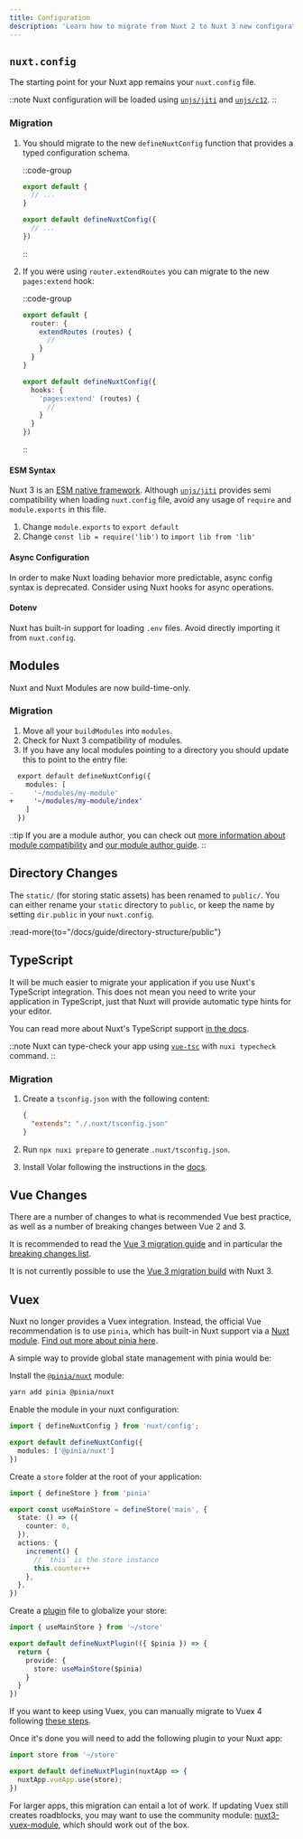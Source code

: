 ```yaml
---
title: Configuration
description: 'Learn how to migrate from Nuxt 2 to Nuxt 3 new configuration.'
---
```


## `nuxt.config`

The starting point for your Nuxt app remains your `nuxt.config` file.

::note
Nuxt configuration will be loaded using [`unjs/jiti`](https://github.com/unjs/jiti) and [`unjs/c12`](https://github.com/unjs/c12).
::

### Migration

1. You should migrate to the new `defineNuxtConfig` function that provides a typed configuration schema.

   ::code-group

   ```ts [Nuxt 2]
   export default {
     // ...
   }
   ```

   ```ts [Nuxt 3]
   export default defineNuxtConfig({
     // ...
   })
   ```

   ::

1. If you were using `router.extendRoutes` you can migrate to the new `pages:extend` hook:

   ::code-group

   ```ts [Nuxt 2]
   export default {
     router: {
       extendRoutes (routes) {
         //
       }
     }
   }
   ```

   ```ts [Nuxt 3]
   export default defineNuxtConfig({
     hooks: {
       'pages:extend' (routes) {
         //
       }
     }
   })
   ```

   ::

#### ESM Syntax

Nuxt 3 is an [ESM native framework](/docs/guide/concepts/esm). Although [`unjs/jiti`](https://github.com/unjs/jiti) provides semi compatibility when loading `nuxt.config` file, avoid any usage of `require` and `module.exports` in this file.

1. Change `module.exports` to `export default`
1. Change `const lib = require('lib')` to `import lib from 'lib'`

#### Async Configuration

In order to make Nuxt loading behavior more predictable, async config syntax is deprecated. Consider using Nuxt hooks for async operations.

#### Dotenv

Nuxt has built-in support for loading `.env` files. Avoid directly importing it from `nuxt.config`.

## Modules

Nuxt and Nuxt Modules are now build-time-only.

### Migration

1. Move all your `buildModules` into `modules`.
2. Check for Nuxt 3 compatibility of modules.
3. If you have any local modules pointing to a directory you should update this to point to the entry file:

```diff
  export default defineNuxtConfig({
    modules: [
-     '~/modules/my-module'
+     '~/modules/my-module/index'
    ]
  })
```

::tip
If you are a module author, you can check out [more information about module compatibility](/docs/migration/module-authors) and [our module author guide](/docs/guide/going-further/modules).
::

## Directory Changes

The `static/` (for storing static assets) has been renamed to `public/`. You can either rename your `static` directory to `public`, or keep the name by setting `dir.public` in your `nuxt.config`.

:read-more{to="/docs/guide/directory-structure/public"}

## TypeScript

It will be much easier to migrate your application if you use Nuxt's TypeScript integration. This does not mean you need to write your application in TypeScript, just that Nuxt will provide automatic type hints for your editor.

You can read more about Nuxt's TypeScript support [in the docs](/docs/guide/concepts/typescript).

::note
Nuxt can type-check your app using [`vue-tsc`](https://github.com/vuejs/language-tools/tree/master/packages/tsc) with `nuxi typecheck` command.
::

### Migration

1. Create a `tsconfig.json` with the following content:

   ```json
   {
     "extends": "./.nuxt/tsconfig.json"
   }
   ```

1. Run `npx nuxi prepare` to generate `.nuxt/tsconfig.json`.
1. Install Volar following the instructions in the [docs](/docs/getting-started/introduction#prerequisites).

## Vue Changes

There are a number of changes to what is recommended Vue best practice, as well as a number of breaking changes between Vue 2 and 3.

It is recommended to read the [Vue 3 migration guide](https://v3-migration.vuejs.org) and in particular the [breaking changes list](https://v3-migration.vuejs.org/breaking-changes).

It is not currently possible to use the [Vue 3 migration build](https://v3-migration.vuejs.org/migration-build.html) with Nuxt 3.

## Vuex

Nuxt no longer provides a Vuex integration. Instead, the official Vue recommendation is to use `pinia`, which has built-in Nuxt support via a [Nuxt module](https://pinia.vuejs.org/ssr/nuxt.html). [Find out more about pinia here](https://pinia.vuejs.org).

A simple way to provide global state management with pinia would be:

Install the [`@pinia/nuxt`](/modules/pinia) module:

```bash [Terminal]
yarn add pinia @pinia/nuxt
```

Enable the module in your nuxt configuration:

```ts [nuxt.config.ts]
import { defineNuxtConfig } from 'nuxt/config';

export default defineNuxtConfig({
  modules: ['@pinia/nuxt']
})
```

Create a `store` folder at the root of your application:

```ts [store/index.ts]
import { defineStore } from 'pinia'

export const useMainStore = defineStore('main', {
  state: () => ({
    counter: 0,
  }),
  actions: {
    increment() {
      // `this` is the store instance
      this.counter++
    },
  },
})
```

Create a [plugin](/docs/guide/directory-structure/plugins) file to globalize your store:

```ts [plugins/pinia.ts]
import { useMainStore } from '~/store'

export default defineNuxtPlugin(({ $pinia }) => {
  return {
    provide: {
      store: useMainStore($pinia)
    }
  }
})
```

If you want to keep using Vuex, you can manually migrate to Vuex 4 following [these steps](https://vuex.vuejs.org/guide/migrating-to-4-0-from-3-x.html).

Once it's done you will need to add the following plugin to your Nuxt app:

```ts [plugins/vuex.ts]
import store from '~/store'

export default defineNuxtPlugin(nuxtApp => {
  nuxtApp.vueApp.use(store);
})
```

For larger apps, this migration can entail a lot of work. If updating Vuex still creates roadblocks, you may want to use the community module: [nuxt3-vuex-module](https://github.com/vedmant/nuxt3-vuex#nuxt3-vuex-module), which should work out of the box.
